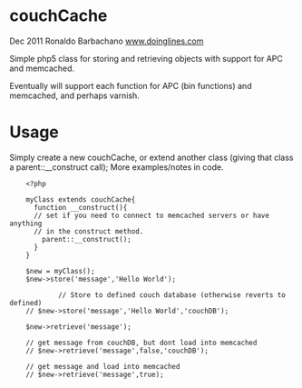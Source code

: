 couchCache
==========

Dec 2011
Ronaldo Barbachano
www.doinglines.com

Simple php5 class for storing and retrieving objects with support for APC and memcached.

Eventually will support each function for APC (bin functions) and memcached, and perhaps varnish.


Usage
=====

Simply create a new couchCache, or extend another class (giving that class a parent::__construct call);
More examples/notes in code.

        <?php

        myClass extends couchCache{
          function __construct(){
          // set if you need to connect to memcached servers or have anything
          // in the construct method.
        	parent::__construct();
          }
        }

        $new = myClass();
        $new->store('message','Hello World');
                
				// Store to defined couch database (otherwise reverts to defined)
        // $new->store('message','Hello World','couchDB');

        $new->retrieve('message');

        // get message from couchDB, but dont load into memcached
        // $new->retrieve('message',false,'couchDB');

        // get message and load into memcached
        // $new->retrieve('message',true);